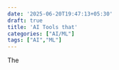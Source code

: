 ```yaml
---
date: '2025-06-20T19:47:13+05:30' 
draft: true
title: 'AI Tools that'
categories: ["AI/ML"]
tags: ["AI","ML"]
---
```

The 
